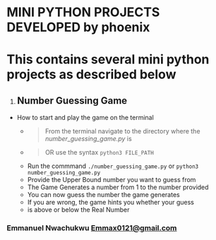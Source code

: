 # MINI PYTHON PROJECTS DEVELOPED by phoenix


# This contains several mini python projects as described below


1. ## **Number Guessing Game**

  - How to start and play the game on the terminal
    - > From the terminal navigate to the directory where the _number_guessing_game.py_ is
    - > OR use the syntax ```python3 FILE_PATH```
    - Run the commmand ```./number_guessing_game.py``` or ```python3 number_guessing_game.py```
    - Provide the Upper Bound number you want to guess from
    - The Game Generates a number from 1 to the number provided
    - You can now guess the number the game generates
    - If you are wrong, the game hints you whether your guess
    - is above or below the Real Number


### Emmanuel Nwachukwu <Emmax0121@gmail.com>

